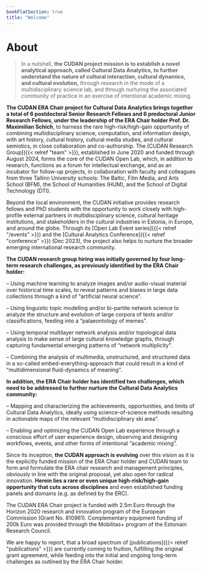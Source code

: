 ```yaml
---
bookFlatSection: true
title: "Welcome"
---
```

About
==  

> In a nutshell, **the CUDAN project mission is to establish a novel analytical approach, called Cultural Data Analytics, to further understand the nature of cultural interaction, cultural dynamics, and cultural evolution,** through research in the mode of a multidisciplinary science lab, and through nurturing the associated community of practice in an exercise of intentional academic mixing.  

**The CUDAN ERA Chair project for Cultural Data Analytics brings together a total of 6 postdoctoral Senior Research Fellows and 6 predoctoral Junior Research Fellows, under the leadership of the ERA Chair holder Prof. Dr. Maximilian Schich**, to harness the rare high-risk/high-gain opportunity of combining multidisciplinary science, computation, and information design, with art history, cultural history, cultural media studies, and cultural semiotics, in close collaboration and co-authorship. The [CUDAN Research Group]({{< relref "team" >}}), established in June 2020 and funded through August 2024, forms the core of the CUDAN Open Lab, which, in addition to research, functions as a forum for intellectual exchange, and as an incubator for follow-up projects, in collaboration with faculty and colleagues from three Tallinn University schools: The Baltic, Film Media, and Arts School (BFM), the School of Humanities (HUM), and the School of Digital Technology (DTI).

Beyond the local environment, the CUDAN initiative provides research fellows and PhD students with the opportunity to work closely with high-profile external partners in multidisciplinary science, cultural heritage institutions, and stakeholders in the cultural industries in Estonia, in Europe, and around the globe. Through its [Open Lab Event series]({{< relref "/events" >}}) and the [Cultural Analytics Conference]({{< relref "conference" >}}) (Dec 2023), the project also helps to nurture the broader emerging international research community.  

**The CUDAN research group hiring was initially governed by four long-term research challenges, as previously identified by the ERA Chair holder:**  

– Using machine learning to analyze images and/or audio-visual material over historical time scales, to reveal patterns and biases in large data collections through a kind of “artificial neural science”.  

– Using linguistic topic modelling and/or bi-partite network science to analyze the structure and evolution of large corpora of texts and/or classifications, feeding into a “palaeontology of memes”.  

– Using temporal multilayer network analysis and/or topological data analysis to make sense of large cultural knowledge graphs, through capturing fundamental emerging patterns of “network multiplicity”.  

– Combining the analysis of multimedia, unstructured, and structured data in a so-called embed-everything-approach that could result in a kind of “multidimensional fluid-dynamics of meaning”.  

**In addition, the ERA Chair holder has identified two challenges, which need to be addressed to further nurture the Cultural Data Analytics community:**  

– Mapping and characterizing the achievements, opportunities, and limits of Cultural Data Analytics, ideally using science-of-science methods resulting in actionable maps of the relevant “multidisciplinary ski area”.  

– Enabling and optimizing the CUDAN Open Lab experience through a conscious effort of user experience design, observing and designing workflows, events, and other forms of intentional “academic mixing”.  

Since its inception, **the CUDAN approach is evolving** over this vision as it is the explicitly funded mission of the ERA Chair holder and CUDAN team to form and formulate the ERA chair research and management principles, obviously in line with the original proposal, yet also open for radical innovation. **Herein lies a rare or even unique high-risk/high-gain opportunity that cuts across disciplines** and even established funding panels and domains (e.g. as defined by the ERC).

The CUDAN ERA Chair project is funded with 2.5m Euro through the Horizon 2020 research and innovation program of the European Commission (Grant No. 810961). Complementary equipment funding of 200k Euro was provided through the Mobilitas+ program of the Estoniain Research Council. 

We are happy to report, that a broad spectrum of [publications]({{< relref "publications" >}}) are currently coming to fruition, fulfilling the original grant agreement, while feeding into the initial and ongoing long-term challenges as outlined by the ERA Chair holder.

